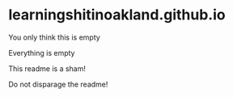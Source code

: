 # learningshitinoakland.github.io

You only think this is empty

Everything is empty

This readme is a sham!

Do not disparage the readme!